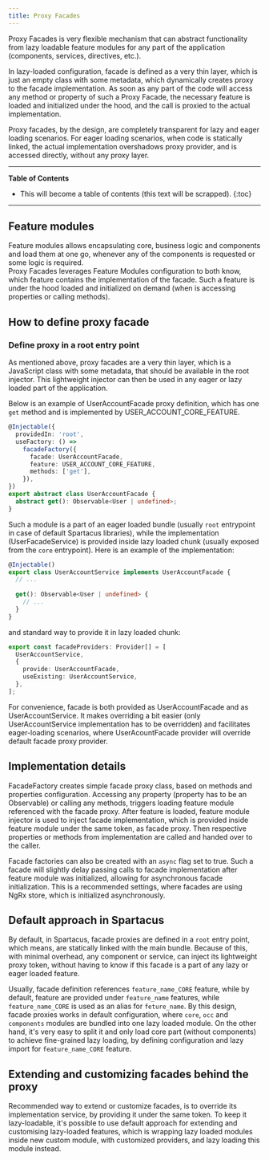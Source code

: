 ```yaml
---
title: Proxy Facades
---
```


Proxy Facades is very flexible mechanism that can abstract functionality from lazy loadable feature modules for any part of the application (components, services, directives, etc.). 

In lazy-loaded configuration, facade is defined as a very thin layer, which is just an empty class with some metadata, which dynamically creates proxy to the facade implementation. As soon as any part of the code will access any method or property of such a Proxy Facade, the necessary feature is loaded and initialized under the hood, and the call is proxied to the actual implementation.

Proxy facades, by the design, are completely transparent for lazy and eager loading scenarios. For eager loading scenarios, when code is statically linked, the actual implementation overshadows proxy provider, and is accessed directly, without any proxy layer.

***

**Table of Contents**

- This will become a table of contents (this text will be scrapped).
  {:toc}

***

## Feature modules

Feature modules allows encapsulating core, business logic and components and load them at one go, whenever any of the components is requested or some logic is required.   
Proxy Facades leverages Feature Modules configuration to both know, which feature contains the implementation of the facade. Such a feature is under the hood loaded and initialized on demand (when is accessing properties or calling methods).

## How to define proxy facade

### Define proxy in a root entry point

As mentioned above, proxy facades are a very thin layer, which is a JavaScript class with some metadata, that should be available in the root injector. This lightweight injector can then be used in any eager or lazy loaded part of the application.

Below is an example of UserAccountFacade proxy definition, which has one `get` method and is implemented by USER_ACCOUNT_CORE_FEATURE. 

```typescript
@Injectable({
  providedIn: 'root',
  useFactory: () =>
    facadeFactory({
      facade: UserAccountFacade,
      feature: USER_ACCOUNT_CORE_FEATURE,
      methods: ['get'],
    }),
})
export abstract class UserAccountFacade {
  abstract get(): Observable<User | undefined>;
}
```

Such a module is a part of an eager loaded bundle (usually `root` entrypoint in case of default Spartacus libraries), while the implementation (UserFacadeService) is provided inside lazy loaded chunk (usually exposed from the `core` entrypoint). Here is an example of the implementation:

```typescript
@Injectable()
export class UserAccountService implements UserAccountFacade {
  // ...
    
  get(): Observable<User | undefined> {
    // ...
  }
}
```
and standard way to provide it in lazy loaded chunk:

```typescript
export const facadeProviders: Provider[] = [
  UserAccountService,
  {
    provide: UserAccountFacade,
    useExisting: UserAccountService,
  },
];
```

For convenience, facade is both provided as UserAccountFacade and as UserAccountService. It makes overriding a bit easier (only UserAccountService implementation has to be overridden) and facilitates eager-loading scenarios, where UserAcountFacade provider will override default facade proxy provider. 


## Implementation details

FacadeFactory creates simple facade proxy class, based on methods and properties configuration. Accessing any property (property has to be an Observable) or calling any methods, triggers loading feature module referenced with the facade proxy. After feature is loaded, feature module injector is used to inject facade implementation, which is provided inside feature module under the same token, as facade proxy. Then respective properties or methods from implementation are called and handed over to the caller.

Facade factories can also be created with an `async` flag set to true. Such a facade will slightly delay passing calls to facade implementation after feature module was initialized, allowing for asynchronous facade initialization. This is a recommended settings, where facades are using NgRx store, which is initialized asynchronously. 

## Default approach in Spartacus

By default, in Spartacus, facade proxies are defined in a `root` entry point, which means, are statically linked with the main bundle. Because of this, with minimal overhead, any component or service, can inject its lightweight proxy token, without having to know if this facade is a part of any lazy or eager loaded feature.

Usually, facade definition references `feature_name_CORE` feature, while by default, feature are provided under `feature_name` features, while `feature_name_CORE` is used as an alias for `feture_name`. By this design, facade proxies works in default configuration, where `core`, `occ` and `components` modules are bundled into one lazy loaded module. On the other hand, it's very easy to split it and only load core part (without components) to achieve fine-grained lazy loading, by defining configuration and lazy import for `feature_name_CORE` feature.

## Extending and customizing facades behind the proxy

Recommended way to extend or customize facades, is to override its implementation service, by providing it under the same token. To keep it lazy-loadable, it's possible to use default approach for extending and customising lazy-loaded features, which is wrapping lazy loaded modules inside new custom module, with customized providers, and lazy loading this module instead. 
